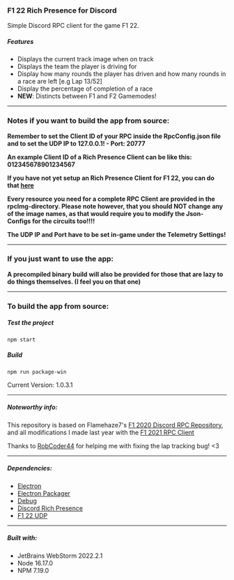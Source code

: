 ### F1 22 Rich Presence for Discord
Simple Discord RPC client for the game F1 22.

##### Features
- Displays the current track image when on track
- Displays the team the player is driving for
- Display how many rounds the player has driven and how many rounds in a race are left [e.g Lap 13/52]
- Display the percentage of completion of a race
- **NEW**: Distincts between F1 and F2 Gamemodes!

-----
### Notes if you want to build the app from source:
**Remember to set the Client ID of your RPC inside the RpcConfig.json file and to set the UDP IP to 127.0.0.1! - Port: 20777**

**An example Client ID of a Rich Presence Client can be like this: 012345678901234567**

**If you have not yet setup an Rich Presence Client for F1 22, you can do that [here](https://discord.com/developers/applications)**

**Every resource you need for a complete RPC Client are provided in the rpcImg-directory. Please note however, that you should NOT change any of the image names, as that would require you to modify the Json-Configs for the circuits too!!!!**

**The UDP IP and Port have to be set in-game under the Telemetry Settings!**

---

### If you just want to use the app:
**A precompiled binary build will also be provided for those that are lazy to do things themselves. (I feel you on that one)**

-----
### To build the app from source:
##### Test the project
`npm start`

##### Build
`npm run package-win`

Current Version: 1.0.3.1

-----
##### Noteworthy info:
This repository is based on Flamehaze7's [F1 2020 Discord RPC Repository](https://github.com/Flamehaze7/F1-2020-Discord-RPC), and all modifications I made last year with the [F1 2021 RPC Client](https://github.com/enkdev/f1-2021-rpc-client)

Thanks to [RobCoder44](https://github.com/RobCoder44) for helping me with fixing the lap tracking bug! <3

-----
##### Dependencies:
- [Electron](https://github.com/electron/electron)
- [Electron Packager](https://github.com/electron/electron-packager)
- [Debug](https://github.com/debug-js/debug)
- [Discord Rich Presence](https://github.com/devsnek/discord-rich-presence)
- [F1 22 UDP](https://github.com/raweceek-temeletry/f1-22-udp)
-----
##### Built with:
- JetBrains WebStorm 2022.2.1
- Node 16.17.0
- NPM 7.19.0